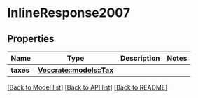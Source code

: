 # InlineResponse2007

## Properties

Name | Type | Description | Notes
------------ | ------------- | ------------- | -------------
**taxes** | [**Vec<crate::models::Tax>**](tax.md) |  | 

[[Back to Model list]](../README.md#documentation-for-models) [[Back to API list]](../README.md#documentation-for-api-endpoints) [[Back to README]](../README.md)


